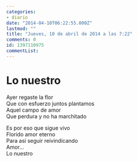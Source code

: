 ```yaml
---
categories:
- diario
date: "2014-04-10T06:22:55.000Z"
lastmod: ""
title: "Jueves, 10 de abril de 2014 a las 7:22"
comments: 0
id: 1397110975
commentList:
---
```


Lo nuestro  
========  
  
Ayer regaste la flor   
Que con esfuerzo juntos plantamos  
Aquel campo de amor  
Que perdura y no ha marchitado  
  
Es por eso que sigue vivo  
Florido amor eterno  
Para así seguir reivindicando  
Amor...   
Lo nuestro